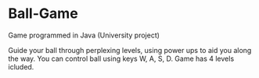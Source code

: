 # Ball-Game
Game programmed in Java (University project)

Guide your ball through perplexing levels, using power ups to aid you along the way. You can control ball using keys W, A, S, D. Game has 4 levels icluded.
